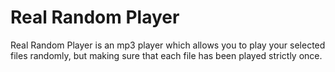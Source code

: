 # Real Random Player

Real Random Player is an mp3 player which allows you to play your selected files randomly, but making sure that each file has been played strictly once.
